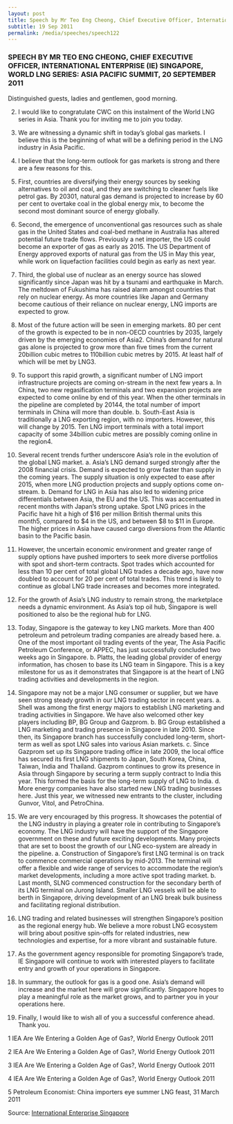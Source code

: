 ```yaml
---
layout: post
title: Speech by Mr Teo Eng Cheong, Chief Executive Officer, International Enterprise (IE) Singapore, World LNG Series - Asia Pacific Summit, 20 September 2011
subtitle: 19 Sep 2011
permalink: /media/speeches/speech122
---
```


### SPEECH BY MR TEO ENG CHEONG, CHIEF EXECUTIVE OFFICER, INTERNATIONAL ENTERPRISE (IE) SINGAPORE, WORLD LNG SERIES: ASIA PACIFIC SUMMIT, 20 SEPTEMBER 2011

Distinguished guests, ladies and gentlemen, good morning.

2. I would like to congratulate CWC on this instalment of the World LNG series in Asia. Thank you for inviting me to join you today.

3. We are witnessing a dynamic shift in today’s global gas markets. I believe this is the beginning of what will be a defining period in the LNG industry in Asia Pacific.

4. I believe that the long-term outlook for gas markets is strong and there are a few reasons for this.

5. First, countries are diversifying their energy sources by seeking alternatives to oil and coal, and they are switching to cleaner fuels like petrol gas. By 20301, natural gas demand is projected to increase by 60 per cent to overtake coal in the global energy mix, to become the second most dominant source of energy globally.

6. Second, the emergence of unconventional gas resources such as shale gas in the United States and coal-bed methane in Australia has altered potential future trade flows. Previously a net importer, the US could become an exporter of gas as early as 2015. The US Department of Energy approved exports of natural gas from the US in May this year, while work on liquefaction facilities could begin as early as next year.

7. Third, the global use of nuclear as an energy source has slowed significantly since Japan was hit by a tsunami and earthquake in March. The meltdown of Fukushima has raised alarm amongst countries that rely on nuclear energy. As more countries like Japan and Germany become cautious of their reliance on nuclear energy, LNG imports are expected to grow.

8. Most of the future action will be seen in emerging markets. 80 per cent of the growth is expected to be in non-OECD countries by 2035, largely driven by the emerging economies of Asia2. China’s demand for natural gas alone is projected to grow more than five times from the current 20billion cubic metres to 110billion cubic metres by 2015. At least half of which will be met by LNG3.

9. To support this rapid growth, a significant number of LNG import infrastructure projects are coming on-stream in the next few years
a. In China, two new regasification terminals and two expansion projects are expected to come online by end of this year. When the other terminals in the pipeline are completed by 20144, the total number of import terminals in China will more than double.
b. South-East Asia is traditionally a LNG exporting region, with no importers. However, this will change by 2015. Ten LNG import terminals with a total import capacity of some 34billion cubic metres are possibly coming online in the region4.

10. Several recent trends further underscore Asia’s role in the evolution of the global LNG market.
a. Asia’s LNG demand surged strongly after the 2008 financial crisis. Demand is expected to grow faster than supply in the coming years. The supply situation is only expected to ease after 2015, when more LNG production projects and supply options come on-stream.
b. Demand for LNG in Asia has also led to widening price differentials between Asia, the EU and the US. This was accentuated in recent months with Japan’s strong uptake. Spot LNG prices in the Pacific have hit a high of $16 per million British thermal units this month5, compared to $4 in the US, and between $8 to $11 in Europe. The higher prices in Asia have caused cargo diversions from the Atlantic basin to the Pacific basin.

11. However, the uncertain economic environment and greater range of supply options have pushed importers to seek more diverse portfolios with spot and short-term contracts. Spot trades which accounted for less than 10 per cent of total global LNG trades a decade ago, have now doubled to account for 20 per cent of total trades. This trend is likely to continue as global LNG trade increases and becomes more integrated.

12. For the growth of Asia’s LNG industry to remain strong, the marketplace needs a dynamic environment. As Asia’s top oil hub, Singapore is well positioned to also be the regional hub for LNG.

13. Today, Singapore is the gateway to key LNG markets. More than 400 petroleum and petroleum trading companies are already based here.
a. One of the most important oil trading events of the year, The Asia Pacific Petroleum Conference, or APPEC, has just successfully concluded two weeks ago in Singapore.
b. Platts, the leading global provider of energy information, has chosen to base its LNG team in Singapore. This is a key milestone for us as it demonstrates that Singapore is at the heart of LNG trading activities and developments in the region.

14. Singapore may not be a major LNG consumer or supplier, but we have seen strong steady growth in our LNG trading sector in recent years.
a. Shell was among the first energy majors to establish LNG marketing and trading activities in Singapore. We have also welcomed other key players including BP, BG Group and Gazprom.
b. BG Group established a LNG marketing and trading presence in Singapore in late 2010. Since then, its Singapore branch has successfully concluded long-term, short-term as well as spot LNG sales into various Asian markets.
c. Since Gazprom set up its Singapore trading office in late 2009, the local office has secured its first LNG shipments to Japan, South Korea, China, Taiwan, India and Thailand. Gazprom continues to grow its presence in Asia through Singapore by securing a term supply contract to India this year. This formed the basis for the long-term supply of LNG to India.
d. More energy companies have also started new LNG trading businesses here. Just this year, we witnessed new entrants to the cluster, including Gunvor, Vitol, and PetroChina.

15. We are very encouraged by this progress. It showcases the potential of the LNG industry in playing a greater role in contributing to Singapore’s economy. The LNG industry will have the support of the Singapore government on these and future exciting developments. Many projects that are set to boost the growth of our LNG eco-system are already in the pipeline.
a. Construction of Singapore’s first LNG terminal is on track to commence commercial operations by mid-2013. The terminal will offer a flexible and wide range of services to accommodate the region’s market developments, including a more active spot trading market.
b. Last month, SLNG commenced construction for the secondary berth of its LNG terminal on Jurong Island. Smaller LNG vessels will be able to berth in Singapore, driving development of an LNG break bulk business and facilitating regional distribution.

16. LNG trading and related businesses will strengthen Singapore’s position as the regional energy hub. We believe a more robust LNG ecosystem will bring about positive spin-offs for related industries, new technologies and expertise, for a more vibrant and sustainable future.

17. As the government agency responsible for promoting Singapore’s trade, IE Singapore will continue to work with interested players to facilitate entry and growth of your operations in Singapore.

18. In summary, the outlook for gas is a good one. Asia’s demand will increase and the market here will grow significantly. Singapore hopes to play a meaningful role as the market grows, and to partner you in your operations here.

19. Finally, I would like to wish all of you a successful conference ahead. Thank you.

1 IEA Are We Entering a Golden Age of Gas?, World Energy Outlook 2011

2 IEA Are We Entering a Golden Age of Gas?, World Energy Outlook 2011

3 IEA Are We Entering a Golden Age of Gas?, World Energy Outlook 2011

4 IEA Are We Entering a Golden Age of Gas?, World Energy Outlook 2011

5 Petroleum Economist: China importers eye summer LNG feast, 31 March 2011


Source: [<a href="https://www.iesingapore.gov.sg/Media-Centre/Speeches/2011/9/Speech-by-Mr-Teo-Eng-Cheong-Chief-Executive-Officer-International-Enterprise-IE-Singapore" target="_blank">International Enterprise Singapore</a>](https://www.iesingapore.gov.sg/Media-Centre/Speeches/2011/9/Speech-by-Mr-Teo-Eng-Cheong-Chief-Executive-Officer-International-Enterprise-IE-Singapore)